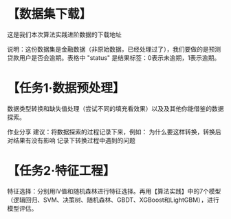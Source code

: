 # 【数据集下载】
这是我们本次算法实践进阶数据的下载地址

说明：这份数据集是金融数据（非原始数据，已经处理过了），我们要做的是预测贷款用户是否会逾期。表格中 "status" 是结果标签：0表示未逾期，1表示逾期。
# 【任务1·数据预处理】
数据类型转换和缺失值处理（尝试不同的填充看效果）以及及其他你能借鉴的数据探索。

作业分享 建议：将数据探索的过程记录下来，例如：
为什么要这样转换，转换后对结果有没有影响
记录下转换过程中遇到的问题
# 【任务2·特征工程】
特征选择：分别用IV值和随机森林进行特征选择。再用【算法实践】中的7个模型（逻辑回归、SVM、决策树、随机森林、GBDT、XGBoost和LightGBM），进行模型评估。
